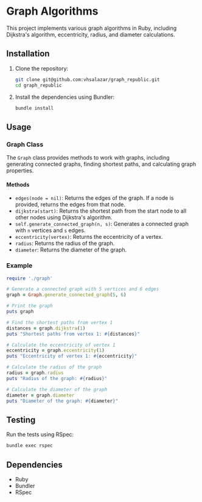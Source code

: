 # Graph Algorithms

This project implements various graph algorithms in Ruby, including Dijkstra's algorithm, eccentricity, radius, and diameter calculations.

## Installation

1. Clone the repository:

    ```sh
    git clone git@github.com:vhsalazar/graph_republic.git
    cd graph_republic
    ```

2. Install the dependencies using Bundler:
    ```sh
    bundle install
    ```

## Usage

### Graph Class

The `Graph` class provides methods to work with graphs, including generating connected graphs, finding shortest paths, and calculating graph properties.

#### Methods

- `edges(node = nil)`: Returns the edges of the graph. If a node is provided, returns the edges from that node.
- `dijkstra(start)`: Returns the shortest path from the start node to all other nodes using Dijkstra's algorithm.
- `self.generate_connected_graph(n, s)`: Generates a connected graph with `n` vertices and `s` edges.
- `eccentricity(vertex)`: Returns the eccentricity of a vertex.
- `radius`: Returns the radius of the graph.
- `diameter`: Returns the diameter of the graph.

### Example

```ruby
require './graph'

# Generate a connected graph with 5 vertices and 6 edges
graph = Graph.generate_connected_graph(5, 6)

# Print the graph
puts graph

# Find the shortest paths from vertex 1
distances = graph.dijkstra(1)
puts "Shortest paths from vertex 1: #{distances}"

# Calculate the eccentricity of vertex 1
eccentricity = graph.eccentricity(1)
puts "Eccentricity of vertex 1: #{eccentricity}"

# Calculate the radius of the graph
radius = graph.radius
puts "Radius of the graph: #{radius}"

# Calculate the diameter of the graph
diameter = graph.diameter
puts "Diameter of the graph: #{diameter}"
```

## Testing

Run the tests using RSpec:
```sh
bundle exec rspec
```

## Dependencies

- Ruby
- Bundler
- RSpec


